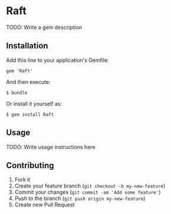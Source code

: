# Raft

TODO: Write a gem description

## Installation

Add this line to your application's Gemfile:

    gem 'Raft'

And then execute:

    $ bundle

Or install it yourself as:

    $ gem install Raft

## Usage

TODO: Write usage instructions here

## Contributing

1. Fork it
2. Create your feature branch (`git checkout -b my-new-feature`)
3. Commit your changes (`git commit -am 'Add some feature'`)
4. Push to the branch (`git push origin my-new-feature`)
5. Create new Pull Request

